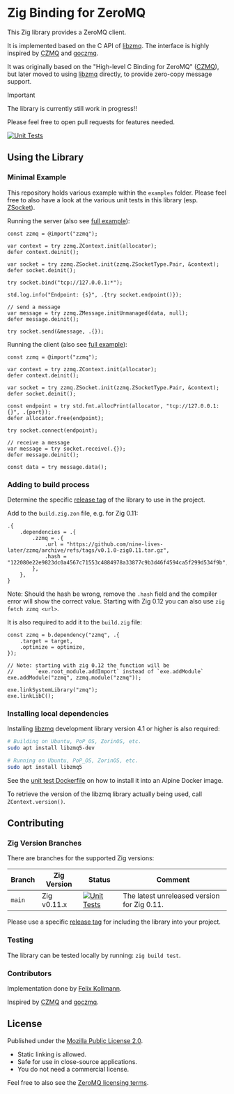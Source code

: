 # Zig Binding for ZeroMQ

This Zig library provides a ZeroMQ client.

It is implemented based on the C API of [libzmq](https://libzmq.readthedocs.io/en/latest/).
The interface is highly inspired by [CZMQ](http://czmq.zeromq.org) and [goczmq](https://github.com/zeromq/goczmq).

It was originally based on the "High-level C Binding for ZeroMQ" ([CZMQ](http://czmq.zeromq.org)), 
but later moved to using [libzmq](https://libzmq.readthedocs.io/en/latest/) directly, to provide zero-copy message support.

> [!IMPORTANT]
> The library is currently still work in progress!!
> 
> Please feel free to open pull requests for features needed.

[![Unit Tests](https://github.com/nine-lives-later/zzmq/actions/workflows/test.yml/badge.svg?branch=main)](https://github.com/nine-lives-later/zzmq/actions/workflows/test.yml)

## Using the Library

### Minimal Example

This repository holds various example within the `examples` folder.
Please feel free to also have a look at the various unit tests in this library (esp. [ZSocket](src/classes/zsocket.zig)).

Running the server (also see [full example](https://github.com/nine-lives-later/zzmq/tree/main/examples/hello_world_server)):

```zig
const zzmq = @import("zzmq");

var context = try zzmq.ZContext.init(allocator);
defer context.deinit();

var socket = try zzmq.ZSocket.init(zzmq.ZSocketType.Pair, &context);
defer socket.deinit();

try socket.bind("tcp://127.0.0.1:*");

std.log.info("Endpoint: {s}", .{try socket.endpoint()});

// send a message
var message = try zzmq.ZMessage.initUnmanaged(data, null);
defer message.deinit();

try socket.send(&message, .{});
```

Running the client (also see [full example](https://github.com/nine-lives-later/zzmq/tree/main/examples/hello_world_client)):

```zig
const zzmq = @import("zzmq");

var context = try zzmq.ZContext.init(allocator);
defer context.deinit();

var socket = try zzmq.ZSocket.init(zzmq.ZSocketType.Pair, &context);
defer socket.deinit();

const endpoint = try std.fmt.allocPrint(allocator, "tcp://127.0.0.1:{}", .{port});
defer allocator.free(endpoint);

try socket.connect(endpoint);

// receive a message
var message = try socket.receive(.{});
defer message.deinit();

const data = try message.data();
```


### Adding to build process

Determine the specific [release tag](https://github.com/nine-lives-later/zzmq/tags) of the library to use in the project.

Add to the `build.zig.zon` file, e.g. for Zig 0.11:

```zig
.{
    .dependencies = .{
        .zzmq = .{
            .url = "https://github.com/nine-lives-later/zzmq/archive/refs/tags/v0.1.0-zig0.11.tar.gz",
            .hash = "122080e22e9823dc0a4567c71553c4884978a33877c9b3d46f4594ca5f299d534f9b",
        },
    },
}
```

Note: Should the hash be wrong, remove the `.hash` field and the compiler error will show the correct value. Starting with Zig 0.12 you can also use `zig fetch zzmq <url>`.

It is also required to add it to the `build.zig` file:

```zig
const zzmq = b.dependency("zzmq", .{
    .target = target,
    .optimize = optimize,
});

// Note: starting with zig 0.12 the function will be 
//       `exe.root_module.addImport` instead of `exe.addModule`
exe.addModule("zzmq", zzmq.module("zzmq"));

exe.linkSystemLibrary("zmq");
exe.linkLibC();
```

### Installing local dependencies

Installing [libzmq](https://zeromq.org/download/) development library version 4.1 or higher is also required:

```sh
# Building on Ubuntu, PoP_OS, ZorinOS, etc.
sudo apt install libzmq5-dev

# Running on Ubuntu, PoP_OS, ZorinOS, etc.
sudo apt install libzmq5
```

See the [unit test Dockerfile](test.Dockerfile) on how to install it into an Alpine Docker image.

To retrieve the version of the libzmq library actually being used, call `ZContext.version()`.

## Contributing

### Zig Version Branches

There are branches for the supported Zig versions:

| Branch | Zig Version   | Status | Comment |
| --- |---------------| --- | --- |
| `main` | Zig v0.11.x  | [![Unit Tests](https://github.com/nine-lives-later/zzmq/actions/workflows/test.yml/badge.svg?branch=main)](https://github.com/nine-lives-later/zzmq/actions/workflows/test.yml) | The latest unreleased version for Zig 0.11. |

Please use a specific [release tag](https://github.com/nine-lives-later/zzmq/tags) for including the library into your project.

### Testing

The library can be tested locally by running: `zig build test`.

### Contributors

Implementation done by [Felix Kollmann](https://github.com/fkollmann).

Inspired by [CZMQ](http://czmq.zeromq.org) and [goczmq](https://github.com/zeromq/goczmq).

## License

Published under the [Mozilla Public License 2.0](https://www.mozilla.org/en-US/MPL/2.0/).

- Static linking is allowed.
- Safe for use in close-source applications.
- You do not need a commercial license.

Feel free to also see the [ZeroMQ licensing terms](https://zeromq.org/license/).
